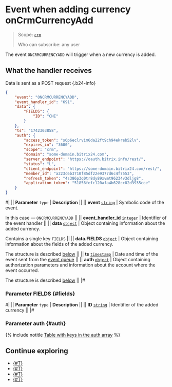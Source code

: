 # Event when adding currency onCrmCurrencyAdd

> Scope: [`crm`](../../../scopes/permissions.md)
>
> Who can subscribe: any user

The event `ONCRMCURRENCYADD` will trigger when a new currency is added.

## What the handler receives

Data is sent as a POST request {.b24-info}

```json
{
    "event": "ONCRMCURRENCYADD",
    "event_handler_id": "691",
    "data": {
        "FIELDS": {
            "ID": "CHE"
        }
    },
    "ts": "1742303858",
    "auth": {
        "access_token": "s6p6eclrvim6da22ft9ch94ekreb52lv",
        "expires_in": "3600",
        "scope": "crm",
        "domain": "some-domain.bitrix24.com",
        "server_endpoint": "https://oauth.bitrix.info/rest/",
        "status": "L",
        "client_endpoint": "https://some-domain.bitrix24.com/rest/",
        "member_id": "a223c6b3710f85df22e9377d6c4f7553",
        "refresh_token": "4s386p3q0tr8dy89xvmt96234v3dljg8",
        "application_token": "51856fefc120afa4b628cc82d3935cce"
    }
}
```

#|
|| **Parameter**
`type` | **Description** ||
|| **event**
[`string`](../../../data-types.md) | Symbolic code of the event.

In this case — `ONCRMCURRENCYADD` ||
|| **event_handler_id**
[`integer`](../../../data-types.md) | Identifier of the event handler ||
|| **data**
[`object`](../../../data-types.md) | Object containing information about the added currency.

Contains a single key `FIELDS` ||
|| **data.FIELDS**
[`object`](../../../data-types.md) | Object containing information about the fields of the added currency.

The structure is described [below](#fields) ||
|| **ts**
[`timestamp`](../../../data-types.md) | Date and time of the event sent from the [event queue](../../../events/index.md) ||
|| **auth**
[`object`](../../../data-types.md) | Object containing authorization parameters and information about the account where the event occurred.

The structure is described [below](#auth) ||
|#

### Parameter FIELDS {#fields}

#|
|| **Parameter**
`type` | **Description** ||
|| **ID**
[`string`](../../../data-types.md) | Identifier of the added currency ||
|#

### Parameter auth {#auth}

{% include notitle [Table with keys in the auth array](../../../../_includes/auth-params-in-events.md) %}

## Continue exploring

- [{#T}](../../../events/index.md)
- [{#T}](../../../events/event-bind.md)
- [{#T}](./on-crm-currency-update.md)
- [{#T}](./on-crm-currency-delete.md)
